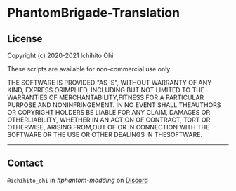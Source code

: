 # PhantomBrigade-Translation

## License
Copyright (c) 2020-2021 Ichihito Ohi

These scripts are available for non-commercial use only.

THE SOFTWARE IS PROVIDED "AS IS", WITHOUT WARRANTY OF ANY KIND, EXPRESS ORIMPLIED, INCLUDING BUT NOT LIMITED TO THE WARRANTIES OF MERCHANTABILITY,FITNESS FOR A PARTICULAR PURPOSE AND NONINFRINGEMENT. IN NO EVENT SHALL THEAUTHORS OR COPYRIGHT HOLDERS BE LIABLE FOR ANY CLAIM, DAMAGES OR OTHERLIABILITY, WHETHER IN AN ACTION OF CONTRACT, TORT OR OTHERWISE, ARISING FROM,OUT OF OR IN CONNECTION WITH THE SOFTWARE OR THE USE OR OTHER DEALINGS IN THESOFTWARE.

---
## Contact
`@ichihito_ohi` in *#phantom-modding* on [Discord](https://discord.gg/braceyourselfgames)
